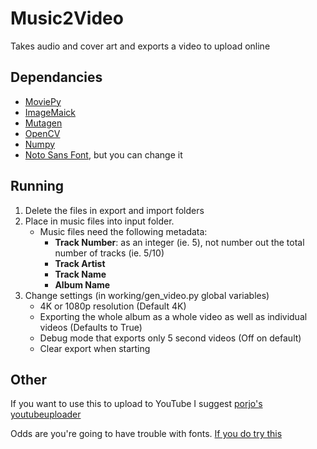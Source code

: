 # Music2Video
Takes audio and cover art and exports a video to upload online

## Dependancies
- [MoviePy](https://github.com/Zulko/moviepy)
- [ImageMaick](https://www.imagemagick.org/script/index.php)
- [Mutagen](https://github.com/llogiq/mutagen)
- [OpenCV](https://pypi.org/project/opencv-python/)
- [Numpy](https://www.numpy.org/)
- [Noto Sans Font](https://www.google.com/get/noto/), but you can change it

## Running
1. Delete the files in export and import folders
2. Place in music files into input folder.
   - Music files need the following metadata:
     - **Track Number**: as an integer (ie. 5), not number out the total number of tracks (ie. 5/10)
     - **Track Artist**
     - **Track Name**
     - **Album Name**
3. Change settings (in working/gen_video.py global variables)
   - 4K or 1080p resolution (Default 4K)
   - Exporting the whole album as a whole video as well as individual videos (Defaults to True)
   - Debug mode that exports only 5 second videos (Off on default)
   - Clear export when starting

## Other
If you want to use this to upload to YouTube I suggest [porjo's youtubeuploader](https://github.com/porjo/youtubeuploader)

Odds are you're going to have trouble with fonts. [If you do try this](https://martin-thoma.com/add-a-new-font-to-imagemagick/)
